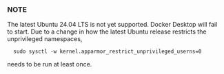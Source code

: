 
### NOTE 

The latest Ubuntu 24.04 LTS is not yet supported. Docker Desktop will fail to start. Due to a change in how the latest Ubuntu release restricts the unprivileged namespaces, 

```shell
  sudo sysctl -w kernel.apparmor_restrict_unprivileged_userns=0
```

needs to be run at least once. 
